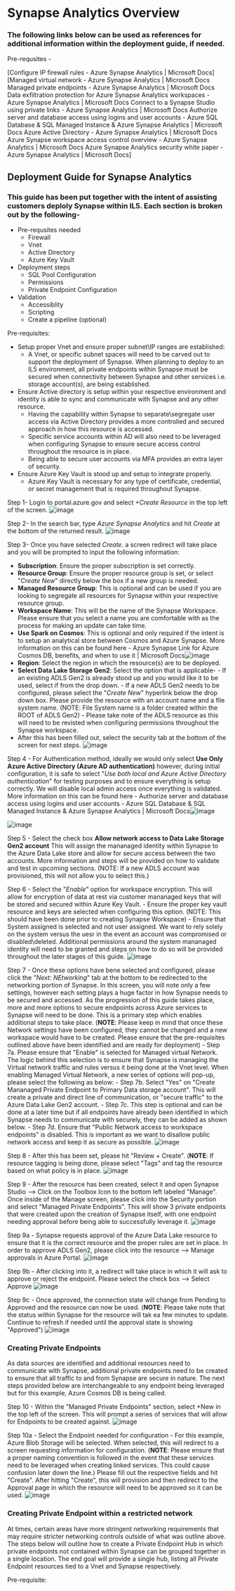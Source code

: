 # Synapse Analytics Overview 
### The following links below can be used as references for additional information within the deployment guide, if needed.

Pre-requsites - 

[Configure IP firewall rules - Azure Synapse Analytics | Microsoft Docs]
[Managed virtual network - Azure Synapse Analytics | Microsoft Docs
Managed private endpoints - Azure Synapse Analytics | Microsoft Docs
Data exfiltration protection for Azure Synapse Analytics workspaces - Azure Synapse Analytics | Microsoft Docs
Connect to a Synapse Studio using private links - Azure Synapse Analytics | Microsoft Docs
Authorize server and database access using logins and user accounts - Azure SQL Database & SQL Managed Instance & Azure Synapse Analytics | Microsoft Docs
Azure Active Directory - Azure Synapse Analytics | Microsoft Docs
Azure Synapse workspace access control overview - Azure Synapse Analytics | Microsoft Docs
Azure Synapse Analytics security white paper - Azure Synapse Analytics | Microsoft Docs]


## Deployment Guide for Synapse Analytics
### This guide has been put together with the intent of assisting customers deploly Synapse within IL5. Each section is broken out by the following- 

  - Pre-requsites needed
      - Firewall
      - Vnet
      - Active Directory
      - Azure Key Vault
  - Deployment steps
      - SQL Pool Configuration
      - Permissions
      - Private Endpoint Configuration
  - Validation
      - Accessiblity
      - Scripting
      - Create a pipeline (optional)

Pre-requisites:
  - Setup proper Vnet and ensure proper subnet\IP ranges are established:
      - A Vnet, or specific subnet spaces will need to be carved out to support the deployment of Synapse. When planning to deploy to an IL5 environment, all private endpoints within Synapse must be secured when connectivity between Synapse and other services i.e. storage account(s), are being established.
  - Ensure Active directory is setup within your respective environment and identity is able to sync and communicate with Synapse and any other resource.
      - Having the capability within Synapse to separate\segregate user access via Active Directory provides a more controlled and secured approach in how this resource is accessed.
      - Specific service accounts within AD will also need to be leveraged when configuring Synapse to ensure secure access control throughout the resource is in place.
      - Being able to secure user accounts via MFA provides an extra layer of security.
   - Ensure Azure Key Vault is stood up and setup to integrate properly.
      - Azure Key Vault is necessary for any type of certificate, credential, or secret management that is required throughout Synapse.



Step 1- Login to portal.azure.gov and select *+Create Resource* in the top left of the screen.
![image](https://user-images.githubusercontent.com/95705084/188921611-59302748-c098-485f-a2d5-e429f224075e.png)

Step 2- In the search bar, type *Azure Synapse Analytics* and hit *Create* at the bottom of the returned result.
![image](https://user-images.githubusercontent.com/95705084/188921819-a4bee48b-c77c-48d9-9614-07101650b787.png)

Step 3- Once you have selected *Create*. a screen redirect will take place and you will be prompted to input the following information:

  - **Subscription**: Ensure the proper subscription is set correctly.
  - **Resource Group**: Ensure the proper resource group is set, or select "*Create New*" directly below the box if a new group is needed.
  - **Managed Resource Group**: This is optional and can be used if you are looking to segregate all resources for Synapse within your respective resource group.
  - **Workspace Name**: This will be the name of the Synapse Workspace. Please ensure that you select a name you are comfortable with as the process for making an update can take time.
  - **Use Spark on Cosmos**: This is optional and only required if the intent is to setup an analytical store between Cosmos and Azure Synapse. More information on this can be found here - Azure Synapse Link for Azure Cosmos DB, benefits, and when to use it | Microsoft Docs![image](https://user-images.githubusercontent.com/95705084/188923602-65a4ec50-0bf5-4e77-9c81-93e345a9790a.png)
  - **Region**: Select the region in which the resource(s) are to be deployed. 
  - **Select Data Lake Storage Gen2**: Select the option that is applicable-
          - If an existing ADLS Gen2 is already stood up and you would like it to be used, select if from the drop down.
          - If a new ADLS Gen2 needs to be configured, please select the "*Create New*" hyperlink below the drop down box. Please provide the resource with an account name and a file system name. (NOTE: File System name is a folder created within the ROOT of ADLS Gen2)
          - Please take note of the ADLS resource as this will need to be revisted when configuring permissions throughout the Synapse workspace.
  - After this has been filled out, select the security tab at the bottom of the screen for next steps.
![image](https://user-images.githubusercontent.com/95705084/188924895-79797fe7-226b-42ec-88de-8b3ebfa49f96.png)

Step 4 - For Authentication method, ideally we would only select **Use Only Azure Active Directory (Azure AD authentication)** however, during initial configuration, it is safe to select "*Use both local and Azure Active Directory authentication*" for testing purposes and to ensure everything is setup correctly. We will disable local admin access once everything is validated. More information on this can be found here -  Authorize server and database access using logins and user accounts - Azure SQL Database & SQL Managed Instance & Azure Synapse Analytics | Microsoft Docs![image](https://user-images.githubusercontent.com/95705084/188926251-55225846-3e45-47ea-b1f2-aed05456a47f.png)

![image](https://user-images.githubusercontent.com/95705084/188926284-e1296326-58da-452a-9a5e-8add2d10b6d7.png)

Step 5 - Select the check box **Allow network access to Data Lake Storage Gen2 account** This will assign the mananaged identity within Synapse to the Azure Data Lake store and allow for secure access between the two accounts. More information and steps will be provided on how to validate and test in upcoming sections. (NOTE: If a new ADLS account was provisioned, this will not allow you to select this.)

Step 6 - Select the "*Enable*" option for workspace encryption. This will allow for encryption of data at rest via customer mananaged keys that will be stored and secured within Azure Key Vault. 
      - Ensure the proper key vault resource and keys are selected when configuring this option. (NOTE: This should have been done prior to creating Synapse Workspace)
      - Ensure that System assigned is selected and not user assigned. We want to rely solely on the system versus the uesr in the event an account was compromised or disabled\deleted. Additional permissions around the system mananaged identity will need to be granted and steps on how to do so will be provided throughout the later stages of this guide.
![image](https://user-images.githubusercontent.com/95705084/188928145-1f447c41-102c-48ba-84c7-7ab8c583243e.png)

Step 7 - Once these options have bene selected and configured, please click the *"Next: NEtworking*" tab at the bottom to be redirected to the networking portion of Synapse.
In this screen, you will note only a few settings, however each setting plays a huge factor in how Synapse needs to be secured and accessed. As the progression of this guide takes place, more and more options to secure endpoints across Azure services to Synapse will need to be done. This is a primary step which enables additional steps to take place. (**NOTE**: Please keep in mind that once these Network settings have been configured, they cannot be changed and a new workspace would have to be created. Please ensure that the pre-requisites outlined above have been identified and are ready for deployment)
    - Step 7a. Please ensure that "Enable" is selected for Managed virtual Network. The logic behind this selection is to ensure that Synapse is managing the Virtual network traffic and rules versus it being done at the Vnet level. 
When enabling Managed Virtual Network, a new series of options will pop-up, please select the following as below: 
    - Step 7b. Select "Yes" on "Create Mananaged Private Endpoint to Primary Data storage account". This will create a private and direct line of communication, or "secure traffic" to the Azure Data Lake Gen2 account.
    - Step 7c. This step is optional and can be done at a later time but if all endpoints have already been identified in which Synapse needs to communicate with securely, they can be added as shown below.
    - Step 7d. Ensure that "Public Network access to workspace endpoints" is disabled. This is important as we want to disallow public network access and keep it as secure as possible.
![image](https://user-images.githubusercontent.com/95705084/189729058-c061a106-1ff7-417d-9ea8-05db1b152ab3.png)

Step 8 - After this has been set, please hit "Review + Create". (**NOTE**: If resource tagging is being done, please select "Tags" and tag the resource based on what policy is in place.
![image](https://user-images.githubusercontent.com/95705084/189729357-aad0bf4f-538f-4f1b-beab-9ddc8cc18a85.png)

Step 9 - After the resource has been created, select it and open Synapse Studio --> Click on the Toolbox Icon to the bottom left labeled "Manage". Once inside of the Manage screen, please click into the Security portion and select "Managed Private Endpoints". This will show 3 private endpoints that were created upon the creation of Synapse itself, with one endpoint needing approval before being able to successfully leverage it.
![image](https://user-images.githubusercontent.com/95705084/189730082-5b9e3ec0-8822-4c34-9eda-539a68f41baf.png)

Step 9a - Synapse requests approval of the Azure Data Lake resource to ensure that it is the correct resource and the proper rules are set in place. In order to approve ADLS Gen2, please click into the resource --> Manage approvals in Azure Portal.
![image](https://user-images.githubusercontent.com/95705084/189731448-d6996b9b-4fb6-4a7f-aadf-5618cbf3cb26.png)

Step 9b - After clicking into it, a redirect will take place in which it will ask to approve or reject the endpoint. Please select the check box --> Select Approve
![image](https://user-images.githubusercontent.com/95705084/189731727-dea80472-7fe2-4092-9e3c-8843a6a769af.png)

Step 9c - Once approved, the connection state will change from Pending to Approved and the resource can now be used. (**NOTE**: Please take note that the status within Synapse for the resource will tak ea few minutes to update. Continue to refresh if needed until the approval state is showing "Approved")
![image](https://user-images.githubusercontent.com/95705084/189732593-833be861-db0c-483b-a37b-1583826ccdf1.png)

### Creating Private Endpoints

As data sources are identified and additional resources need to communicate with Synapse, additional private endpoints need to be created to ensure that all traffic to and from Synapse are secure in nature. The next steps provided below are interchangeable to any endpoint being leveraged but for this example, Azure Cosmos DB is being called. 

Step 10 - Within the "Managed Private Endpoints" section, select +New in the top left of the screen. This will prompt a series of services that will allow for Endpoints to be created against. 
![image](https://user-images.githubusercontent.com/95705084/189740021-91925c7d-39e1-439b-af12-e31e58fdca46.png)

Step 10a - Select the Endpoint needed for configuration - For this example, Azure Blob Storage will be selected. When selected, this will redirect to a screen requesting information for configuration. (**NOTE**: Please ensure that a proper naming convention is followed in the event that these services need to be leveraged when creating linked services. This could cause confusion later down the line.)
Please fill out the respective fields and hit "Create". After hitting "Create", this will provision and then redirect to the Approval page in which the resource will need to be approved so it can be used.
![image](https://user-images.githubusercontent.com/95705084/189740904-b2a10f2b-51d4-4a55-90c4-abe40e4676a5.png)

### Creating Private Endpoint within a restricted network

At times, certain areas have more stringent networking requirements that may require stricter networking controls outside of what was outline above. The steps below will outline how to create a Private Endpoint Hub in which private endpoints not contained within Synapse can be grouped together in a single location. The end goal will provide a single hub, listing all Private Endpoint resources tied to a Vnet and Synapse respectively.

Pre-requisite:






